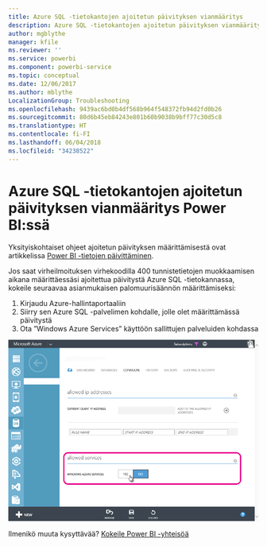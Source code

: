 ```yaml
---
title: Azure SQL -tietokantojen ajoitetun päivityksen vianmääritys
description: Azure SQL -tietokantojen ajoitetun päivityksen vianmääritys Power BI:ssä
author: mgblythe
manager: kfile
ms.reviewer: ''
ms.service: powerbi
ms.component: powerbi-service
ms.topic: conceptual
ms.date: 12/06/2017
ms.author: mblythe
LocalizationGroup: Troubleshooting
ms.openlocfilehash: 9439ac6bd0b4df568b964f548372fb94d2fd0b26
ms.sourcegitcommit: 80d6b45eb84243e801b60b9038b9bff77c30d5c8
ms.translationtype: HT
ms.contentlocale: fi-FI
ms.lasthandoff: 06/04/2018
ms.locfileid: "34238522"
---
```

# <a name="troubleshooting-scheduled-refresh-for-azure-sql-databases-in-power-bi"></a>Azure SQL -tietokantojen ajoitetun päivityksen vianmääritys Power BI:ssä
Yksityiskohtaiset ohjeet ajoitetun päivityksen määrittämisestä ovat artikkelissa [Power BI -tietojen päivittäminen](refresh-data.md).

Jos saat virheilmoituksen virhekoodilla 400 tunnistetietojen muokkaamisen aikana määrittäessäsi ajoitettua päivitystä Azure SQL -tietokannassa, kokeile seuraavaa asianmukaisen palomuurisäännön määrittämiseksi:

1. Kirjaudu Azure-hallintaportaaliin
2. Siirry sen Azure SQL -palvelimen kohdalle, jolle olet määrittämässä päivitystä
3. Ota ”Windows Azure Services” käyttöön sallittujen palveluiden kohdassa

![](media/service-admin-troubleshooting-scheduled-refresh-azure-sql-databases/azurerefresh.png)  

Ilmenikö muuta kysyttävää? [Kokeile Power BI -yhteisöä](http://community.powerbi.com/)

